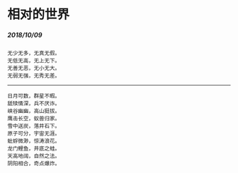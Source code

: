<style>
  .page-header>a{display:none;}
  .site-footer{display:none;}
</style>
# 相对的世界
##### 2018/10/09
```
无少无多，无真无假。
无低无高，无上无下。
无善无恶，无小无大。
无弱无强，无秀无差。
```
---
```
日月可数，群星不暇。
舐犊情深，兵不厌诈。
峡谷幽幽，高山挺拔。
鹰击长空，蚁兽归家。
雪中送炭，落井石下。
原子可分，宇宙无涯。
蚍蜉微渺，惊涛浪花。
龙门鲤鱼，井底之蛙。
天高地阔，自然之法。
阴阳相合，奇点爆炸。
```
